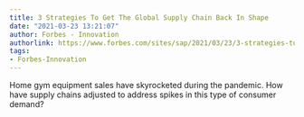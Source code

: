 ```yaml
---
title: 3 Strategies To Get The Global Supply Chain Back In Shape
date: "2021-03-23 13:21:07"
author: Forbes - Innovation
authorlink: https://www.forbes.com/sites/sap/2021/03/23/3-strategies-to-get-the-global-supply-chain-back-in-shape/
tags:
- Forbes-Innovation
---
```

Home gym equipment sales have skyrocketed during the pandemic. How have supply chains adjusted to address spikes in this type of consumer demand?